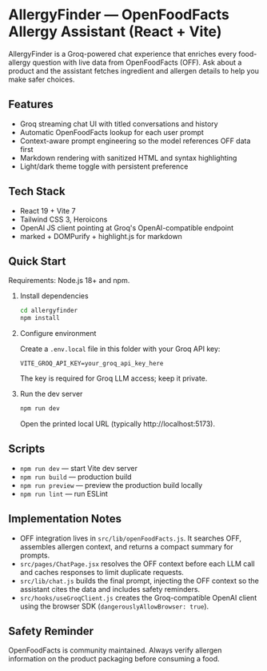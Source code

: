 # AllergyFinder — OpenFoodFacts Allergy Assistant (React + Vite)

AllergyFinder is a Groq-powered chat experience that enriches every food-allergy question with live data from OpenFoodFacts (OFF). Ask about a product and the assistant fetches ingredient and allergen details to help you make safer choices.

## Features

- Groq streaming chat UI with titled conversations and history
- Automatic OpenFoodFacts lookup for each user prompt
- Context-aware prompt engineering so the model references OFF data first
- Markdown rendering with sanitized HTML and syntax highlighting
- Light/dark theme toggle with persistent preference

## Tech Stack

- React 19 + Vite 7
- Tailwind CSS 3, Heroicons
- OpenAI JS client pointing at Groq's OpenAI-compatible endpoint
- marked + DOMPurify + highlight.js for markdown

## Quick Start

Requirements: Node.js 18+ and npm.

1. Install dependencies

   ```bash
   cd allergyfinder
   npm install
   ```

2. Configure environment

   Create a `.env.local` file in this folder with your Groq API key:

   ```
   VITE_GROQ_API_KEY=your_groq_api_key_here
   ```

   The key is required for Groq LLM access; keep it private.

3. Run the dev server

   ```bash
   npm run dev
   ```

   Open the printed local URL (typically http://localhost:5173).

## Scripts

- `npm run dev` — start Vite dev server
- `npm run build` — production build
- `npm run preview` — preview the production build locally
- `npm run lint` — run ESLint

## Implementation Notes

- OFF integration lives in `src/lib/openFoodFacts.js`. It searches OFF, assembles allergen context, and returns a compact summary for prompts.
- `src/pages/ChatPage.jsx` resolves the OFF context before each LLM call and caches responses to limit duplicate requests.
- `src/lib/chat.js` builds the final prompt, injecting the OFF context so the assistant cites the data and includes safety reminders.
- `src/hooks/useGroqClient.js` creates the Groq-compatible OpenAI client using the browser SDK (`dangerouslyAllowBrowser: true`).

## Safety Reminder

OpenFoodFacts is community maintained. Always verify allergen information on the product packaging before consuming a food.

